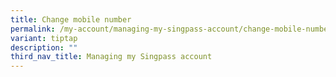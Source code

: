 ```yaml
---
title: Change mobile number
permalink: /my-account/managing-my-singpass-account/change-mobile-number/
variant: tiptap
description: ""
third_nav_title: Managing my Singpass account
---
```

